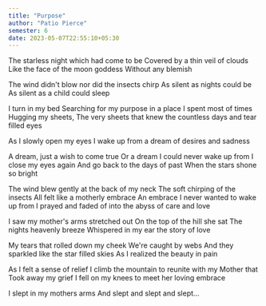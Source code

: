 ```yaml
---
title: "Purpose"
author: "Patio Pierce"
semester: 6
date: 2023-05-07T22:55:10+05:30
---
```



The starless night which had come to be
Covered by a thin veil of clouds
Like the face of the moon goddess
Without any blemish

The wind didn't blow 
nor did the insects chirp
As silent as nights could be
As silent as a child could sleep

I turn in my bed
Searching for my purpose
 in a place I spent most of times
Hugging my sheets, 
The very sheets that knew 
the countless days and tear filled eyes

As I slowly open my eyes
I wake up 
from a dream of desires and sadness

A dream, 
just a wish to come true
Or a dream I could never wake up from
I close my eyes again
And go back to the days of past
When the stars shone so bright

The wind blew gently at the back of my neck
The soft chirping of the insects
All felt like a motherly embrace
An embrace I never wanted to wake up from
I prayed and faded of into the abyss
 of care and love

I saw my mother's arms stretched out
On the top of the hill she sat
The nights heavenly breeze 
Whispered in my ear the story of love

My tears that rolled down my cheek 
We're caught by webs 
And they sparkled like the star filled skies
As I realized the beauty in pain

As I felt a sense of relief
I climb the mountain to reunite with my 
Mother that Took away my grief
I fell on my knees to meet her loving embrace

I slept in my mothers arms
And slept and slept and slept... 



